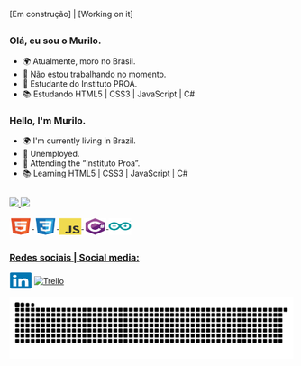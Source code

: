 [Em construção] | [Working on it]

##

### Olá, eu sou o Murilo.

- 🌍 Atualmente, moro no Brasil.
- 🔭 Não estou trabalhando no momento.
- 🌱 Estudante do Instituto PROA.
- 📚 Estudando HTML5 | CSS3 | JavaScript | C#

### Hello, I'm Murilo.

- 🌍 I'm currently living in Brazil.
- 🔭 Unemployed.
- 🌱 Attending the “Instituto Proa”.
- 📚 Learning HTML5 | CSS3 | JavaScript | C# 
##

<div>
    <a href="https://github.com/User01murilo">
    <img height="150em" src="https://github-readme-stats.vercel.app/api?username=user01murilo&show_icons=true&theme=dark&include_all_commits=true&count_private=true"/>
    <img height="150em" src="https://github-readme-stats.vercel.app/api/top-langs/?username=user01murilo&layout=compact&langs_count=7&theme=dark"/>
</div>
  
  <div style="display: inline_block"><br>
    <!-- <img align="center" alt="" height="30" width="40" src=""> -->
    <img align="center" alt="HTML5" height="30" width="40" src="https://github.com/devicons/devicon/blob/master/icons/html5/html5-original.svg">
    <img align="center" alt="CSS3" height="30" width="40" src="https://raw.githubusercontent.com/devicons/devicon/master/icons/css3/css3-original.svg">
    <img align="center" alt="JavaScript" height="30" width="40" src="https://github.com/devicons/devicon/blob/master/icons/javascript/javascript-original.svg">
    <img align="center" alt="C#" height="30" width="40" src="https://github.com/devicons/devicon/blob/master/icons/csharp/csharp-original.svg">
    <img align="center" alt="Arduino" height="30" width="40" src="https://github.com/devicons/devicon/blob/master/icons/arduino/arduino-original.svg">
</div>
    
##

### Redes sociais | Social media:
    
<div>
<!-- <a href="" target="_blank"><img align="center" alt="" height="30" width="40" src="" target="_blank"></a> -->
    <a href="https://www.linkedin.com/in/muriloesantos/" target="_blank"><img align="center" alt="LinkedIn-img" height="30" width="40" src="https://github.com/devicons/devicon/blob/master/icons/linkedin/linkedin-original.svg" target="_blank"></a>
    <a href="https://trello.com/muriloesantos" target="_blank"><img align="center" alt="Trello" height="30" width="40" src="https://cdn.jsdelivr.net/gh/devicons/devicon/icons/trello/trello-plain.svg" target="_blank"></a>
</div>
    
    
![Snake animation](https://github.com/User01murilo/user01murilo/blob/output/github-contribution-grid-snake.svg)
